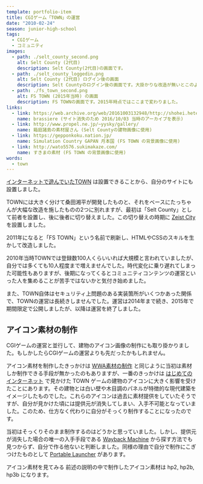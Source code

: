```yaml
---
template: portfolio-item
title: CGIゲーム「TOWN」の運営
date: "2010-02-24"
season: junior-high-school
tags:
  - CGIゲーム
  - コミュニティ
images:
  - path: ./selt_county_second.png
    alt: Selt County (2代目)
    description: Selt County(2代目)の画面です。
  - path: ./selt_county_loggedin.png
    alt: Selt County (2代目) ログイン後の画面
    description: Selt Countyのログイン後の画面です。大掛かりな改造が無いとこのようなレイアウトになります。
  - path: ./fs_town_second.png
    alt: FS TOWN (2015年当時) の画面
    description: FS TOWNの画面です。2015年時点ではここまで変わりました。
links:
  - link: https://web.archive.org/web/20161003132948/http://shohei.heteml.jp/brassiere/
    name: brassiere (サイト消失のため 2016/10/03 当時のアーカイブを表示)
  - link: http://www.propel.ne.jp/~yysky/gallery/
    name: 箱庭諸島の素材屋さん (Selt Countyの建物画像に使用)
  - link: https://gepponkoku.nation.jp/
    name: Simulation Country GAPAN 月本国 (FS TOWN の背景画像に使用)
  - link: http://wato5576.sukimakaze.com/
    name: すきまの素材 (FS TOWN の背景画像に使用)
words:
  - town
---
```


[インターネットで遊んでいたTOWN](first_internet) は設置できることから、自分のサイトにも設置しました。

TOWNには大きく分けて桑田湘平が開発したものと、それをベースにたっちゃんが大幅な改造を施したものの2つに別れますが、最初は「Selt County」として前者を設置し、後に後者に切り替えました。この切り替えの時期に [Zeist City](zeist_city) を設置しました。

2011年になると「FS TOWN」という名前で刷新し、HTMLやCSSのスキルを生かして改造しました。

2010年当時TOWNでは登録数100人くらいいれば大規模と言われていましたが、自分では多くても10人程度まで増えませんでした。時代変化に乗り遅れてしまった可能性もありますが、後期になってくるとコミュニティコンテンツの運営といった人を集めることが苦手ではないかと気付き始めました。

また、TOWN自体はセキュリティ上問題のある実装箇所がいくつかあった関係で、TOWNの運営は長続きしませんでした。運営は2014年まで続き、2015年で期間限定で公開しましたが、以降は運営を終了しました。

## アイコン素材の制作

CGIゲームの運営と並行して、建物のアイコン画像の制作にも取り掛かりました。もしかしたらCGIゲームの運営よりも先だったかもしれません。

アイコン素材を制作したきっかけは [WWA素材の制作](wwa_material) と同じように当初は素材しか制作できる手段が無かったのもありますが、一番のきっかけは [はじめてのインターネット](first_internet) で見かけた TOWN ゲームの建物のアイコンに大きく影響を受けたことにあります。その建物とは白い壁や木目調のパネルが特徴的な現代建築をイメージしたものでした。これらのアイコンは過去に素材提供をしていたそうですが、自分が見かけた頃には提供元が消失してしまい、入手不可能となっていました。このため、仕方なく代わりに自分がそっくり制作することになったのです。

当初はそっくりそのまま制作するのはどうかと思っていました。しかし、提供元が消失した場合の唯一の入手手段である [Wayback Machine](https://web.archive.org/) から探す方法でも見つからず、自分で作る他ないと判断しました。同様の理由で自分で制作にこぎつけたものとして [Portable Launcher](portable_launcher) があります。

<link-button href="/material/icon">アイコン素材を見てみる</link-button>
前述の説明の中で制作したアイコン素材は hp2, hp2b, hp3b になります。
